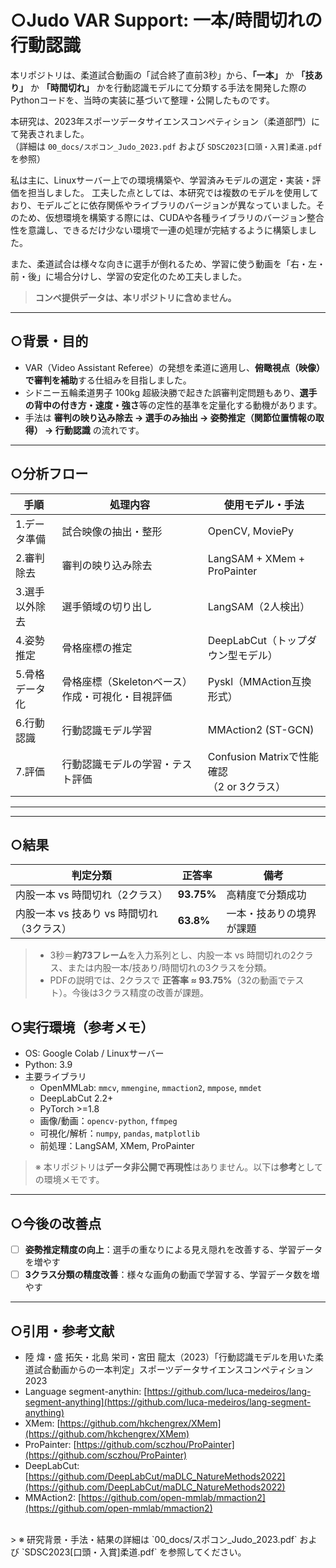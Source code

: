 # ○Judo VAR Support: 一本/時間切れの行動認識

本リポジトリは、柔道試合動画の「試合終了直前3秒」から、**「一本」** か **「技あり」** か **「時間切れ」** かを行動認識モデルにて分類する手法を開発した際のPythonコードを、当時の実装に基づいて整理・公開したものです。

本研究は、2023年スポーツデータサイエンスコンペティション（柔道部門）にて発表されました。
<br>（詳細は `00_docs/スポコン_Judo_2023.pdf` および `SDSC2023[口頭・入賞]柔道.pdf` を参照）

私は主に、Linuxサーバー上での環境構築や、学習済みモデルの選定・実装・評価を担当しました。
工夫した点としては、本研究では複数のモデルを使用しており、モデルごとに依存関係やライブラリのバージョンが異なっていました。そのため、仮想環境を構築する際には、CUDAや各種ライブラリのバージョン整合性を意識し、できるだけ少ない環境で一連の処理が完結するように構築しました。

また、柔道試合は様々な向きに選手が倒れるため、学習に使う動画を「右・左・前・後」に場合分けし、学習の安定化のため工夫しました。

> **コンペ提供データは、本リポジトリに含めません。**

---

## ○背景・目的
- VAR（Video Assistant Referee）の発想を柔道に適用し、**俯瞰視点（映像）で審判を補助**する仕組みを目指しました。  
- シドニー五輪柔道男子 100kg 超級決勝で起きた誤審判定問題もあり、**選手の背中の付き方・速度・強さ**等の定性的基準を定量化する動機があります。
- 手法は **審判の映り込み除去 → 選手のみ抽出 → 姿勢推定（関節位置情報の取得） → 行動認識** の流れです。
  
---

## ○分析フロー

| 手順 | 処理内容 | 使用モデル・手法 |
|-----------|-----------|----------------|
| 1.データ準備 | 試合映像の抽出・整形 | OpenCV, MoviePy |
| 2.審判除去 | 審判の映り込み除去 | LangSAM + XMem + ProPainter |
| 3.選手以外除去 | 選手領域の切り出し | LangSAM（2人検出） |
| 4.姿勢推定 | 骨格座標の推定 | DeepLabCut（トップダウン型モデル） |
| 5.骨格データ化 | 骨格座標（Skeletonベース）作成・可視化・目視評価 | Pyskl（MMAction互換形式） |
| 6.行動認識 | 行動認識モデル学習 | MMAction2 (ST-GCN) |
| 7.評価 | 行動認識モデルの学習・テスト評価 | Confusion Matrixで性能確認<br>（2 or 3クラス） |

---



---

## ○結果

| 判定分類                      | 正答率        | 備考           |
| ------------------------- | ---------- | ------------ |
| 内股一本 vs 時間切れ（2クラス）        | **93.75%** | 高精度で分類成功     |
| 内股一本 vs 技あり vs 時間切れ（3クラス） | **63.8%**  | 一本・技ありの境界が課題 |

> - 3秒＝**約73フレーム**を入力系列とし、内股一本 vs 時間切れの2クラス、または内股一本/技あり/時間切れの3クラスを分類。
> - PDFの説明では、2クラスで **正答率 ≈ 93.75%**（32の動画でテスト）。今後は3クラス精度の改善が課題。  

## ○実行環境（参考メモ）

- OS: Google Colab / Linuxサーバー
- Python: 3.9
- 主要ライブラリ
  - OpenMMLab: `mmcv`, `mmengine`, `mmaction2`, `mmpose`, `mmdet`
  - DeepLabCut 2.2+
  - PyTorch >=1.8
  - 画像/動画：`opencv-python`, `ffmpeg`
  - 可視化/解析：`numpy`, `pandas`, `matplotlib`
  - 前処理：LangSAM, XMem, ProPainter

> ※ 本リポジトリは**データ非公開で再現性**はありません。以下は**参考**としての環境メモです。

---

## ○今後の改善点
- [ ] **姿勢推定精度の向上**：選手の重なりによる見え隠れを改善する、学習データを増やす
- [ ] **3クラス分類の精度改善**：様々な画角の動画で学習する、学習データ数を増やす

---

## ○引用・参考文献
* 陸 煒・盛 拓矢・北島 栄司・宮田 龍太（2023）「行動認識モデルを用いた柔道試合動画からの一本判定」スポーツデータサイエンスコンペティション2023
* Language segment-anythin: [https://github.com/luca-medeiros/lang-segment-anything](https://github.com/luca-medeiros/lang-segment-anything)
* XMem: [https://github.com/hkchengrex/XMem](https://github.com/hkchengrex/XMem)
* ProPainter: [https://github.com/sczhou/ProPainter](https://github.com/sczhou/ProPainter)
* DeepLabCut: [https://github.com/DeepLabCut/maDLC_NatureMethods2022](https://github.com/DeepLabCut/maDLC_NatureMethods2022)
* MMAction2: [https://github.com/open-mmlab/mmaction2](https://github.com/open-mmlab/mmaction2)

<br>
> ※ 研究背景・手法・結果の詳細は `00_docs/スポコン_Judo_2023.pdf` および `SDSC2023[口頭・入賞]柔道.pdf` を参照してください。  
